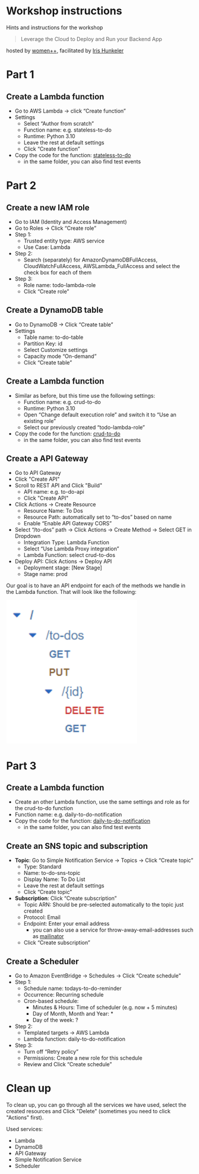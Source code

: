 # Workshop instructions

Hints and instructions for the workshop 

> Leverage the Cloud to Deploy and Run your Backend App

hosted by [women++](https://www.womenplusplus.ch/), facilitated by [Iris Hunkeler](https://www.linkedin.com/in/iris-hunkeler/)


# Part 1

## Create a Lambda function
* Go to AWS Lambda → click “Create function”
* Settings
  * Select “Author from scratch”
  * Function name: e.g. stateless-to-do
  * Runtime: Python 3.10
  * Leave the rest at default settings
  * Click “Create function”
* Copy the code for the function: [stateless-to-do](../lambda_functions/stateless_to_do/app.py)
  * in the same folder, you can also find test events

# Part 2

## Create a new IAM role
* Go to IAM (Identity and Access Management)
* Go to Roles → Click “Create role”
* Step 1:
  * Trusted entity type: AWS service
  * Use Case: Lambda
* Step 2:
  * Search (separately) for AmazonDynamoDBFullAccess, CloudWatchFullAccess, AWSLambda_FullAccess and select the check box for each of them
* Step 3:
  * Role name: todo-lambda-role
  * Click “Create role”

## Create a DynamoDB table
* Go to DynamoDB → Click “Create table”
* Settings
  * Table name: to-do-table
  * Partition Key: id
  * Select Customize settings
  * Capacity mode “On-demand”
  * Click “Create table”

## Create a Lambda function
* Similar as before, but this time use the following settings: 
  * Function name: e.g. crud-to-do
  * Runtime: Python 3.10
  * Open “Change default execution role” and switch it to “Use an existing role”
  * Select our previously created “todo-lambda-role”
* Copy the code for the function: [crud-to-do](../lambda_functions/crud-to-do/app.py)
  * in the same folder, you can also find test events
  
## Create a API Gateway
* Go to API Gateway
* Click "Create API"
* Scroll to REST API and Click "Build"
  * API name: e.g. to-do-api
  * Click "Create API"
* Click Actions → Create Resource
  * Resource Name: To Dos
  * Resource Path: automatically set to “to-dos” based on name
  * Enable “Enable API Gateway CORS”
* Select “/to-dos” path → Click Actions → Create Method → Select GET in Dropdown
  * Integration Type: Lambda Function
  * Select “Use Lambda Proxy integration”
  * Lambda Function: select crud-to-dos
* Deploy API: Click Actions → Deploy API
  * Deployment stage: [New Stage]
  * Stage name: prod

Our goal is to have an API endpoint for each of the methods we handle in the Lambda function. That will look like the following:

![structure](api-gateway-structure.png)

# Part 3

## Create a Lambda function
* Create an other Lambda function, use the same settings and role as for the crud-to-do function
* Function name: e.g. daily-to-do-notification
* Copy the code for the function: [daily-to-do-notification](../lambda_functions/daily-to-do-notification/app.py)
  * in the same folder, you can also find test events

## Create an SNS topic and subscription
* **Topic**: Go to Simple Notification Service → Topics → Click “Create topic”
  * Type: Standard
  * Name: to-do-sns-topic
  * Display Name: To Do List
  * Leave the rest at default settings
  * Click “Create topic”
* **Subscription**: Click “Create subscription”
  * Topic ARN: Should be pre-selected automatically to the topic just created
  * Protocol: Email
  * Endpoint: Enter your email address
    * you can also use a service for throw-away-email-addresses such as [mailinator](https://www.mailinator.com/)
  * Click “Create subscription”

## Create a Scheduler
* Go to Amazon EventBridge → Schedules → Click “Create schedule”
* Step 1:
  * Schedule name: todays-to-do-reminder
  * Occurrence: Recurring schedule
  * Cron-based schedule: 
    * Minutes & Hours: Time of scheduler (e.g. now + 5 minutes)
    * Day of Month, Month and Year: *
    * Day of the week: ?
* Step 2:
  * Templated targets → AWS Lambda
  * Lambda function: daily-to-do-notification
* Step 3:
  * Turn off “Retry policy”
  * Permissions: Create a new role for this schedule
  * Review and Click “Create schedule”


# Clean up
To clean up, you can go through all the services we have used, select the created resources and Click "Delete" 
(sometimes you need to click "Actions" first).

Used services:
* Lambda
* DynamoDB
* API Gateway
* Simple Notification Service
* Scheduler
